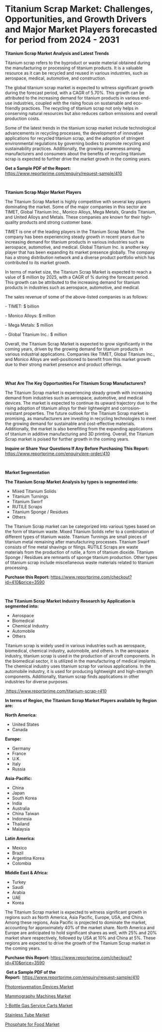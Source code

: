<p><h1>Titanium Scrap Market: Challenges, Opportunities, and Growth Drivers and Major Market Players forecasted for period from 2024 - 2031</h1></p><p><strong>Titanium Scrap Market Analysis and Latest Trends</strong></p>
<p><p>Titanium scrap refers to the byproduct or waste material obtained during the manufacturing or processing of titanium products. It is a valuable resource as it can be recycled and reused in various industries, such as aerospace, medical, automotive, and construction.</p><p>The global titanium scrap market is expected to witness significant growth during the forecast period, with a CAGR of 5.70%. This growth can be attributed to the increasing demand for titanium products in various end-use industries, coupled with the rising focus on sustainable and eco-friendly practices. The recycling of titanium scrap not only helps in conserving natural resources but also reduces carbon emissions and overall production costs.</p><p>Some of the latest trends in the titanium scrap market include technological advancements in recycling processes, the development of innovative applications for recycled titanium scrap, and the adoption of stringent environmental regulations by governing bodies to promote recycling and sustainability practices. Additionally, the growing awareness among manufacturers and consumers about the benefits of recycling titanium scrap is expected to further drive the market growth in the coming years.</p></p>
<p><strong>Get a Sample PDF of the Report:&nbsp;</strong> <a href="https://www.reportprime.com/enquiry/request-sample/410">https://www.reportprime.com/enquiry/request-sample/410</a></p>
<p>&nbsp;</p>
<p><strong>Titanium Scrap Major Market Players</strong></p>
<p><p>The Titanium Scrap Market is highly competitive with several key players dominating the market. Some of the major companies in this sector are TIMET, Global Titanium Inc., Monico Alloys, Mega Metals, Grandis Titanium, and United Alloys and Metals. These companies are known for their high-quality products and strong customer base.</p><p>TIMET is one of the leading players in the Titanium Scrap Market. The company has been experiencing steady growth in recent years due to increasing demand for titanium products in various industries such as aerospace, automotive, and medical. Global Titanium Inc. is another key player that has been expanding its market presence globally. The company has a strong distribution network and a diverse product portfolio which has contributed to its market growth.</p><p>In terms of market size, the Titanium Scrap Market is expected to reach a value of $ million by 2025, with a CAGR of % during the forecast period. This growth can be attributed to the increasing demand for titanium products in industries such as aerospace, automotive, and medical.</p><p>The sales revenue of some of the above-listed companies is as follows:</p><p>- TIMET: $ billion</p><p>- Monico Alloys: $ million</p><p>- Mega Metals: $ million</p><p>- Global Titanium Inc.: $ million</p><p>Overall, the Titanium Scrap Market is expected to grow significantly in the coming years, driven by the growing demand for titanium products in various industrial applications. Companies like TIMET, Global Titanium Inc., and Monico Alloys are well-positioned to benefit from this market growth due to their strong market presence and product offerings.</p></p>
<p>&nbsp;</p>
<p><strong>What Are The Key Opportunities For Titanium Scrap Manufacturers?</strong></p>
<p><p>The Titanium Scrap market is experiencing steady growth with increasing demand from industries such as aerospace, automotive, and medical devices. The market is expected to continue its upward trajectory due to the rising adoption of titanium alloys for their lightweight and corrosion-resistant properties. The future outlook for the Titanium Scrap market is promising, as manufacturers are investing in recycling technologies to meet the growing demand for sustainable and cost-effective materials. Additionally, the market is also benefiting from the expanding applications of titanium in additive manufacturing and 3D printing. Overall, the Titanium Scrap market is poised for further growth in the coming years.</p></p>
<p><strong>Inquire or Share Your Questions If Any Before Purchasing This Report:</strong> <a href="https://www.reportprime.com/enquiry/pre-order/410">https://www.reportprime.com/enquiry/pre-order/410</a></p>
<p>&nbsp;</p>
<p><strong>Market Segmentation</strong></p>
<p><strong>The Titanium Scrap Market Analysis by types is segmented into:</strong></p>
<p><ul><li>Mixed Titanium Solids</li><li>Titanium Turnings</li><li>Titanium Sworf</li><li>RUTILE Scraps</li><li>Titanium Sponge / Residues</li><li>Others</li></ul></p>
<p><p>The Titanium Scrap market can be categorized into various types based on the form of titanium waste. Mixed Titanium Solids refer to a combination of different types of titanium waste. Titanium Turnings are small pieces of titanium metal remaining after manufacturing processes. Titanium Swarf consists of fine metal shavings or filings. RUTILE Scraps are waste materials from the production of rutile, a form of titanium dioxide. Titanium Sponge / Residues are remnants of sponge titanium production. Other types of titanium scrap include miscellaneous waste materials related to titanium processing.</p></p>
<p><strong>Purchase this Report:&nbsp;</strong><a href="https://www.reportprime.com/checkout?id=410&price=3590">https://www.reportprime.com/checkout?id=410&price=3590</a></p>
<p>&nbsp;</p>
<p><strong>The Titanium Scrap Market Industry Research by Application is segmented into:</strong></p>
<p><ul><li>Aerospace</li><li>Biomedical</li><li>Chemical Industry</li><li>Automobile</li><li>Others</li></ul></p>
<p><p>Titanium scrap is widely used in various industries such as aerospace, biomedical, chemical industry, automobile, and others. In the aerospace industry, titanium scrap is used in the production of aircraft components. In the biomedical sector, it is utilized in the manufacturing of medical implants. The chemical industry uses titanium scrap for various applications. In the automobile industry, it is used for producing lightweight and high-strength components. Additionally, titanium scrap finds applications in other industries for diverse purposes.</p></p>
<p><a href="https://www.reportprime.com/titanium-scrap-r410">&nbsp;https://www.reportprime.com/titanium-scrap-r410</a></p>
<p><strong>In terms of Region, the Titanium Scrap Market Players available by Region are:</strong></p>
<p>
    <p> <strong> North America: </strong>
        <ul>
            <li>United States</li>
            <li>Canada</li>
        </ul>
        </p> 
    <p> <strong> Europe: </strong>
        <ul>
            <li>Germany</li>
            <li>France</li>
            <li>U.K.</li>
            <li>Italy</li>
            <li>Russia</li>
        </ul>
        </p> 
    <p> <strong> Asia-Pacific: </strong>
        <ul>
            <li>China</li>
            <li>Japan</li>
            <li>South Korea</li>
            <li>India</li>
            <li>Australia</li>
            <li>China Taiwan</li>
            <li>Indonesia</li>
            <li>Thailand</li>
            <li>Malaysia</li>
        </ul>
        </p> 
    <p> <strong> Latin America: </strong>
        <ul>
            <li>Mexico</li>
            <li>Brazil</li>
            <li>Argentina Korea</li>
            <li>Colombia</li>
        </ul>
        </p> 
    <p> <strong> Middle East & Africa: </strong>
        <ul>
            <li>Turkey</li>
            <li>Saudi</li>
            <li>Arabia</li>
            <li>UAE</li>
            <li>Korea</li>
        </ul>
    </p>
    </p>
<p><p>The Titanium Scrap market is expected to witness significant growth in regions such as North America, Asia Pacific, Europe, USA, and China. Among these regions, Asia Pacific is projected to dominate the market, accounting for approximately 40% of the market share. North America and Europe are anticipated to hold significant shares as well, with 25% and 20% market share respectively, followed by USA at 10% and China at 5%. These regions are expected to drive the growth of the Titanium Scrap market in the coming years.</p></p>
<p><strong>Purchase this Report: </strong><a href="https://www.reportprime.com/checkout?id=410&price=3590">https://www.reportprime.com/checkout?id=410&price=3590</a></p>
<p>&nbsp;<strong>Get a Sample PDF of the Report:&nbsp;&nbsp;</strong><a href="https://www.reportprime.com/enquiry/request-sample/410">https://www.reportprime.com/enquiry/request-sample/410</a></p>
<p><strong></strong></p>
<p><p><a href="https://medium.com/@andrew.gibson967/photorejuvenation-devices-market-market-segmentation-geographical-regions-and-market-forcast-till-a9676b718a54">Photorejuvenation Devices Market</a></p><p><a href="https://medium.com/@nathalelly87957/mammography-machines-market-forecasts-market-trends-and-impact-analysis-2024-2031-474e722d89ad">Mammography Machines Market</a></p><p><a href="https://issuu.com/reportprime-2/docs/1-bottle-gas-service-carts-market-s_0e4a75674373e3">1-Bottle Gas Service Carts Market</a></p><p><a href="https://github.com/LarryPearsongXXfvf/Market-Research-Report-List-1/blob/main/stainless-tube-market.md">Stainless Tube Market</a></p><p><a href="https://github.com/brendafegmorris532/Market-Research-Report-List-2/blob/main/phosphate-for-food-market.md">Phosphate for Food Market</a></p></p>